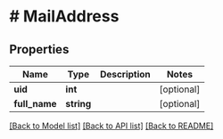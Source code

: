 # # MailAddress

## Properties

Name | Type | Description | Notes
------------ | ------------- | ------------- | -------------
**uid** | **int** |  | [optional]
**full_name** | **string** |  | [optional]

[[Back to Model list]](../../README.md#models) [[Back to API list]](../../README.md#endpoints) [[Back to README]](../../README.md)
